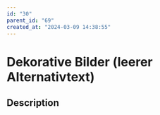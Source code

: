 ```yaml
---
id: "30"
parent_id: "69"
created_at: "2024-03-09 14:38:55"
---
```


# Dekorative Bilder (leerer Alternativtext)

## Description

